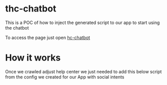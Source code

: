 # thc-chatbot

This is a POC of how to inject the generated script to our app to start using the chatbot 

To access the page just open [hc-chatbot](https://hc-chatbot.surge.sh)

# How it works

Once we crawled adjust help center we just needed to add this below script from the config we created for our App with social intents 
<script>
var socialintents_chat=false;var socialintents_vars2_chat={};
function getSICScriptURL(){var script =  document.currentScript || document.querySelector('script[src*="chat/socialintents.1.3.js"]');return script.src}
(function(){
function loadFile(pageHost, filename, filetype, sri){var mh = (("http:" == document.location.protocol) ? "https://" : "https://");filename=mh+pageHost+filename;
if (filetype=="js"){var fileref=document.createElement('script');fileref.setAttribute("type","text/javascript");fileref.setAttribute("src", filename);}else if (filetype=="css"){var fileref=document.createElement("link");fileref.setAttribute("rel", "stylesheet");fileref.setAttribute("type", "text/css");fileref.setAttribute("href", filename);}if (typeof fileref!="undefined"){if (sri){fileref.setAttribute("integrity",sri);fileref.setAttribute("crossorigin","anonymous");}var x = document.getElementsByTagName('script')[0];x.parentNode.insertBefore(fileref, x);}}
function getParameterByName(name) {var match = RegExp('[?&]' + name + '=([^&]*)').exec(window.location.search);return match && decodeURIComponent(match[1].replace(/\+/g, ' '));}
function getWid(url) {var type = url.split('#');var hash = '';if(type.length > 1) hash = type[1];return hash;}
function endsWith(str, suffix) {return str.length >= suffix.length && str.substring(str.length - suffix.length) == suffix;}
function startsWith(str,prefix){return (str.substring(0, prefix.length) == prefix);}
function siUrlMatch(pattern){
    if (!pattern || pattern.length==0) return true;
    var ldom=window.location.protocol + '//' + window.location.host;
    var cur=window.location.href.split('?')[0];;var tokens = pattern.split(',');var match=false;
    for (var i = 0; i < tokens.length; i++) {
        try{
        var token=tokens[i].trim();
        if (token===ldom)match=true;
        if (token ==='*')match=true;
        else if (token.charAt(0) === '*' && token.charAt(tokens[i].length-1) === '*')
        {if (cur.indexOf(token.substring(1,token.length-1))> 0) match= true;}
        else if (token.charAt(0) === '*')
        {if (endsWith(cur,token.substring(1))) match= true;}
        else if (token.charAt(token.length-1) === '*')
        {if (startsWith(cur,token.substring(0,token.length-1))) match= true;}
        else{if (endsWith(cur,token)) match= true;}
        }catch(err){match=true;}
    }
    return match;
}
if(!window.jQuery || jQuery.fn.jquery == '1.3.2' || jQuery.fn.jquery == '1.4.2' || jQuery.fn.jquery == '1.5.2' ) {
loadFile("ajax.googleapis.com","/ajax/libs/jquery/3.6.0/jquery.min.js","js");
setTimeout(function() {
if(!window.jQuery){
setTimeout(function() {
    if(!window.jQuery){setTimeout(function() {loadFile("ajax.googleapis.com","/ajax/libs/jquery/3.6.0/jquery.min.js","js");}, 1000);}
    else{loadFile("ajax.googleapis.com","/ajax/libs/jquery/3.6.0/jquery.min.js","js");}}, 500);}
    else{loadFile("ajax.googleapis.com","/ajax/libs/jquery/3.6.0/jquery.min.js","js");}}, 250);
}
loadFile("www.socialintents.com","/assets/css/si-include-chat.min.css","css");
if (!socialintents_chat){
    socialintents_chat=true;
    var scriptUrl="https://www.socialintents.com/api/chat/jsonGetVarsContext.jsp";
    var url=getSICScriptURL();
    setTimeout(function() {
        var wid=getWid(url);
        if (wid){
            var socialintents_vs_chat;
            try{
                socialintents_vs_chat=JSON.parse(sessionStorage.getItem("socialintents_vs_chat_"+wid));
            }catch (err){}
            if (socialintents_vs_chat && socialintents_vs_chat != "undefined"){
                socialintents_vars2_chat.widgetId=socialintents_vs_chat.widgetId;socialintents_vars2_chat.type=socialintents_vs_chat.type;socialintents_vars2_chat.tabLocation=socialintents_vs_chat.tabLocation;socialintents_vars2_chat.tabText=socialintents_vs_chat.tabText;socialintents_vars2_chat.tabOfflineText=socialintents_vs_chat.tabOfflineText;socialintents_vars2_chat.tabWidth=socialintents_vs_chat.tabWidth;socialintents_vars2_chat.marginRight=socialintents_vs_chat.marginRight;socialintents_vars2_chat.marginTop=socialintents_vs_chat.marginTop;socialintents_vars2_chat.marginTopc=socialintents_vs_chat.marginTopc;socialintents_vars2_chat.tabColor=socialintents_vs_chat.tabColor;socialintents_vars2_chat.popupHeight=socialintents_vs_chat.popupHeight;socialintents_vars2_chat.popupHeight=socialintents_vs_chat.popupHeight;socialintents_vars2_chat.popupWidth=socialintents_vs_chat.popupWidth;socialintents_vars2_chat.backgroundImg=socialintents_vs_chat.backgroundImg;socialintents_vars2_chat.roundedCorners=socialintents_vs_chat.roundedCorners;socialintents_vars2_chat.headerTitle=socialintents_vs_chat.headerTitle;socialintents_vars2_chat.urlPattern=socialintents_vs_chat.urlPattern;socialintents_vars2_chat.urlPatternExclude=socialintents_vs_chat.urlPatternExclude;socialintents_vars2_chat.tabType=socialintents_vs_chat.tabType;socialintents_vars2_chat.hide=socialintents_vs_chat.hide;
                if (socialintents_vars2_chat.hide==="1") return;
                if (""==socialintents_vars2_chat.tabType) {
                    loadFile("netdna.bootstrapcdn.com","/font-awesome/4.6.3/css/font-awesome.css","css");
                }
                if (siUrlMatch(socialintents_vars2_chat.urlPattern) && (socialintents_vars2_chat.urlPatternExclude.length==0 || !siUrlMatch(socialintents_vars2_chat.urlPatternExclude))){
                    if(window.jQuery){
                        loadFile("www.socialintents.com","/api/chat/siwidget.1.3.js","js");
                    } else{
                        setTimeout(function() {
                            loadFile("www.socialintents.com","/api/chat/siwidget.1.3.js","js");
                        }, 2000);
                    }
                }
            } else {
                var ping=scriptUrl+'?wid='+wid;
                jQuery.ajax({type: 'GET',url: ping,async:true,jsonpCallback: 'jsonCallbackchat',contentType: "application/json",
                    dataType: 'jsonp',
                    success: function(json) {
                        socialintents_vars2_chat.widgetId=json.widgetId;socialintents_vars2_chat.tabLocation=json.tabLocation;socialintents_vars2_chat.type=json.type;socialintents_vars2_chat.tabText=json.tabText;socialintents_vars2_chat.tabOfflineText=json.tabOfflineText;socialintents_vars2_chat.tabWidth=json.tabWidth;socialintents_vars2_chat.marginRight=json.marginRight;socialintents_vars2_chat.marginTop=json.marginTop;socialintents_vars2_chat.marginTopc=json.marginTopc;socialintents_vars2_chat.tabColor=json.tabColor;socialintents_vars2_chat.popupHeight=json.popupHeight;socialintents_vars2_chat.popupWidth=json.popupWidth;socialintents_vars2_chat.backgroundImg=json.backgroundImg;socialintents_vars2_chat.roundedCorners=json.roundedCorners;socialintents_vars2_chat.headerTitle=json.headerTitle;socialintents_vars2_chat.urlPattern=json.urlPattern;socialintents_vars2_chat.urlPatternExclude=json.urlPatternExclude;socialintents_vars2_chat.tabType=json.tabType;socialintents_vars2_chat.hide=json.hide;
                        var cpColor= localStorage.getItem(socialintents_vars2_chat.widgetId+"-wixCpColor");
                        if (cpColor && cpColor.length>0){socialintents_vars2_chat.tabColor=cpColor;}
                        if (socialintents_vars2_chat.hide==="1") return;
                        if (""==socialintents_vars2_chat.tabType) {
                            loadFile("netdna.bootstrapcdn.com","/font-awesome/4.6.3/css/font-awesome.css","css");
                        }
                        if (siUrlMatch(socialintents_vars2_chat.urlPattern) && (socialintents_vars2_chat.urlPatternExclude.length===0 || !siUrlMatch(socialintents_vars2_chat.urlPatternExclude))){
                            try{sessionStorage.setItem('socialintents_vs_chat_'+wid, JSON.stringify(json));}catch (err){}
                            if(window.jQuery){
                                loadFile("www.socialintents.com","/api/chat/siwidget.1.3.js","js");
                            } else{
                                setTimeout(function() {
                                    loadFile("www.socialintents.com","/api/chat/siwidget.1.3.js","js");
                                }, 2000);
                            }
                        }
                    },
                    error: function(e) {console.log(e.message);}
                });
            }
            setTimeout(function() {
                try{sessionStorage.removeItem('socialintents_vs_chat_'+wid);}catch (err){}
            }, 30000)
        }
    }, 1000);
}
})();
if(navigator.userAgent.toLowerCase().indexOf('safari/') > -1){
window.addEventListener("pageshow", function(evt){
    if(evt.persisted){
    setTimeout(function(){
        document.getElementById('si_frame').src += '';
    },0);
    }
}, false);
}
  </script>
